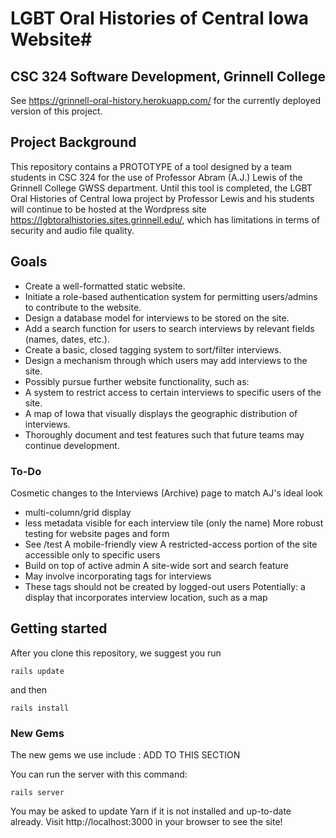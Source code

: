 # LGBT Oral Histories of Central Iowa Website#
## CSC 324 Software Development, Grinnell College ##

See https://grinnell-oral-history.herokuapp.com/ for the currently deployed version of this project.

## Project Background ##

This repository contains a PROTOTYPE of a tool designed by a team students in CSC 324 for the use of Professor Abram (A.J.) Lewis of the Grinnell College GWSS department. Until this tool is completed, the LGBT Oral Histories of Central Iowa project by Professor Lewis and his students will continue to be hosted at the Wordpress site https://lgbtoralhistories.sites.grinnell.edu/, which has limitations in terms of security and audio file quality. 


## Goals ##
 - Create a well-formatted static website.
 - Initiate a role-based authentication system for permitting users/admins to contribute to the website.
 - Design a database model for interviews to be stored on the site.
 - Add a search function for users to search interviews by relevant fields (names, dates, etc.).
 - Create a basic, closed tagging system to sort/filter interviews.
 - Design a mechanism through which users may add interviews to the site.
 - Possibly pursue further website functionality, such as:
  - A system to restrict access to certain interviews to specific users of the site.
  - A map of Iowa that visually displays the geographic distribution of interviews.
 - Thoroughly document and test features such that future teams may continue development.

### To-Do ###

Cosmetic changes to the Interviews (Archive) page to match AJ's ideal look
- multi-column/grid display
- less metadata visible for each interview tile (only the name)
More robust testing for website pages and form
 - See /test
A mobile-friendly view
A restricted-access portion of the site accessible only to specific users
 - Build on top of active admin
A site-wide sort and search feature
 - May involve incorporating tags for interviews
 - These tags should not be created by logged-out users
Potentially: a display that incorporates interview location, such as a map

## Getting started ##

After you clone this repository, we suggest you run 
```
rails update
```
and then
```
rails install
```

### New Gems ###

The new gems we use include : ADD TO THIS SECTION

You can run the server with this command:

```
rails server
```
You may be asked to update Yarn if it is not installed and up-to-date already. Visit http://localhost:3000 in your browser to see the site!

